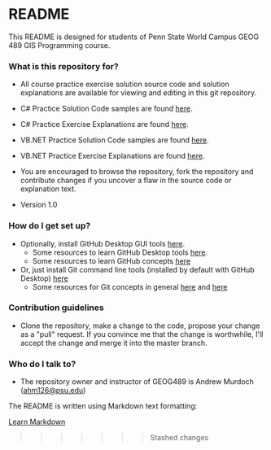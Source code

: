 # README #

This README is designed for students of Penn State World Campus GEOG 489 GIS Programming course.

### What is this repository for? ###

* All course practice exercise solution source code and solution explanations are available for viewing and editing in this git repository.

* C# Practice Solution Code samples are found [here][csharpcode].
* C# Practice Exercise Explanations are found [here][csharp].

* VB.NET Practice Solution Code samples are found [here][vbnetcode].
* VB.NET Practice Exercise Explanations are found [here][vbnet].

* You are encouraged to browse the repository, fork the repository and contribute changes if you uncover a flaw in the source code or explanation text.
* Version 1.0


### How do I get set up? ###

* Optionally, install GitHub Desktop GUI tools [here][githubdesktopdownload].
  * Some resources to learn GitHub Desktop tools [here][githubdesktopresources].
  * Some resources to learn GitHub concepts [here][githubresources]
* Or, just install Git command line tools (installed by default with GitHub Desktop) [here][gitcommandlinedownload]
  * Some resources for Git concepts in general [here][gitconcepts1] and [here][gitconcepts2]

### Contribution guidelines ###

* Clone the repository, make a change to the code, propose your change as a "pull" request.  If you convince me that the change is worthwhile, I'll accept the change and merge it into the master branch.

### Who do I talk to? ###

* The repository owner and instructor of GEOG489 is Andrew Murdoch (ahm126@psu.edu)


The README is written using Markdown text formatting:

[Learn Markdown](https://guides.github.com/features/mastering-markdown/)

[csharpcode]: https://github.com/PSU-GEOG489/PublicContent/tree/master/PracticeSolutions/C%23/?at=master
[vbnetcode]: https://github.com/PSU-GEOG489/PublicContent/tree/master/PracticeSolutions/VB.NET/?at=master
[csharp]: https://github.com/PSU-GEOG489/PublicContent/tree/master/PracticeExplanations/C%23
[vbnet]: https://github.com/PSU-GEOG489/PublicContent/tree/master/PracticeExplanations/VB.NET

[githubdesktopdownload]:https://desktop.github.com/
[githubdesktopresources]:https://www.google.com/webhp?sourceid=chrome-instant&ion=1&espv=2&ie=UTF-8#q=git+desktop+tutorial
[githubresources]:https://guides.github.com/
[gitcommandlinedownload]:https://git-scm.com/downloads
[gitconcepts1]:https://git-scm.com/book/en/v2/Getting-Started-Git-Basics
[gitconcepts2]:https://www.google.com/webhp?sourceid=chrome-instant&ion=1&espv=2&ie=UTF-8#q=git+101+tutorial

[csharpcode_old]: /ahm126/geog489/src/master/PracticeSolutions/C%23/?at=master
[vbnetcode_old]: /ahm126/geog489/src/master/PracticeSolutions/VB.NET/?at=master
[csharp_old]: /ahm126/geog489/wiki/browse/C%23
[vbnet_old]: /ahm126/geog489/wiki/browse/VB.NET
>>>>>>> Stashed changes
